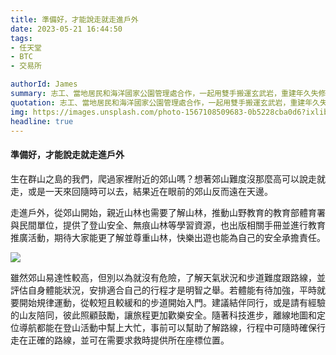 ```yaml
---
title: 準備好，才能說走就走進戶外
date: 2023-05-21 16:44:50
tags:
- 任天堂
- BTC
- 交易所

authorId: James
summary: 志工、當地居民和海洋國家公園管理處合作，一起用雙手搬運玄武岩，重建年久失修的步道。（圖片由活水文化事業有限公司提供）
quotation: 志工、當地居民和海洋國家公園管理處合作，一起用雙手搬運玄武岩，重建年久失修的步道。（圖片由活水文化事業有限公司提供）
img: https://images.unsplash.com/photo-1567108509683-0b5228cba0d6?ixlib=rb-4.0.3&ixid=M3wxMjA3fDB8MHxwaG90by1wYWdlfHx8fGVufDB8fHx8fA%3D%3D&auto=format&fit=crop&w=1469&q=80
headline: true
---
```

#### 準備好，才能說走就走進戶外

生在群山之島的我們，爬過家裡附近的郊山嗎？想著郊山難度沒那麼高可以說走就走，或是一天來回隨時可以去，結果近在眼前的郊山反而遠在天邊。

走進戶外，從郊山開始，親近山林也需要了解山林，推動山野教育的教育部體育署與民間單位，提供了登山安全、無痕山林等學習資源，也出版相關手冊並進行教育推廣活動，期待大家能更了解並尊重山林，快樂出遊也能為自己的安全承擔責任。


![](https://img.natgeomedia.com/userfiles/sm/sm1920_images_A1/16271/2023051638725897.jpg)

雖然郊山易達性較高，但別以為就沒有危險，了解天氣狀況和步道難度跟路線，並評估自身體能狀況，安排適合自己的行程才是明智之舉。若體能有待加強，平時就要開始規律運動，從較短且較緩和的步道開始入門。建議結伴同行，或是請有經驗的山友陪同，彼此照顧鼓勵，讓旅程更加歡樂安全。隨著科技進步，離線地圖和定位導航都能在登山活動中幫上大忙，事前可以幫助了解路線，行程中可隨時確保行走在正確的路線，並可在需要求救時提供所在座標位置。